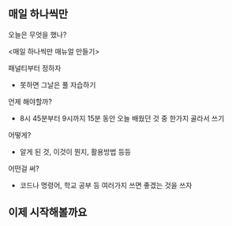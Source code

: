 ## 매일 하나씩만
 오늘은 무엇을 했나?

<매일 하나씩만 매뉴얼 만들기>

 패널티부터 정하자 
- 못하면 그날은 풀 자습하기

언제 해야할까?
- 8시 45분부터 9시까지 15분 동안 오늘 배웠던 것 중 한가지 골라서 쓰기

어떻게?
- 알게 된 것, 이것이 뭔지, 활용방법 등등

어떤걸 써?
- 코드나 명령어, 학교 공부 등 여러가지 쓰면 좋겠는 것을 쓰자

이제 시작해볼까요
-

